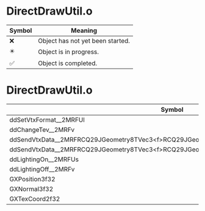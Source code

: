 # DirectDrawUtil.o
| Symbol | Meaning 
| ------------- | ------------- 
| :x: | Object has not yet been started. 
| :eight_pointed_black_star: | Object is in progress. 
| :white_check_mark: | Object is completed. 


# DirectDrawUtil.o
| Symbol | Decompiled? |
| ------------- | ------------- |
| ddSetVtxFormat__2MRFUl | :x: |
| ddChangeTev__2MRFv | :x: |
| ddSendVtxData__2MRFRCQ29JGeometry8TVec3&lt;f&gt;RCQ29JGeometry8TVec3&lt;f&gt;RCQ29JGeometry8TVec2&lt;f&gt; | :x: |
| ddSendVtxData__2MRFRCQ29JGeometry8TVec3&lt;f&gt;RCQ29JGeometry8TVec2&lt;f&gt; | :x: |
| ddLightingOn__2MRFUs | :x: |
| ddLightingOff__2MRFv | :x: |
| GXPosition3f32 | :x: |
| GXNormal3f32 | :x: |
| GXTexCoord2f32 | :x: |
